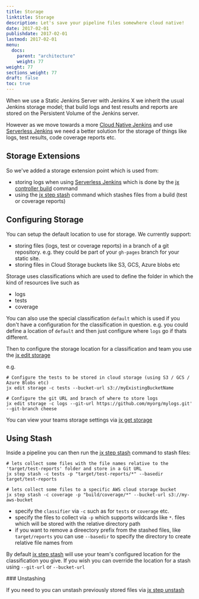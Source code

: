 ```yaml
---
title: Storage
linktitle: Storage
description: Let's save your pipeline files somewhere cloud native!
date: 2017-02-01
publishdate: 2017-02-01
lastmod: 2017-02-01
menu:
  docs:
    parent: "architecture"
    weight: 77
weight: 77
sections_weight: 77
draft: false
toc: true
---
```


When we use a Static Jenkins Server with Jenkins X we inherit the usual Jenkins storage model; that build logs and test results and reports are stored on the Persistent Volume of the Jenkins server.

However as we move towards a more [Cloud Native Jenkins](/news/changes-november-26-2018/) and use [Serverless Jenkins](/news/serverless-jenkins/) we need a better solution for the storage of things like logs, test results, code coverage reports etc.

## Storage Extensions

So we've added a storage extension point which is used from:

* storing logs when using [Serverless Jenkins](/news/serverless-jenkins/) which is done by the [jx controller build](/commands/jx_controller_build/) command
* using the [jx step stash](/commands/jx_step_stash/) command which stashes files from a build (test or coverage reports)


## Configuring Storage

You can setup the default location to use for storage. We currently support: 

* storing files (logs, test or coverage reports) in a branch of a git repository. e.g. they could be part of your `gh-pages` branch for your static site.
* storing files in Cloud Storage buckets like S3, GCS, Azure blobs etc

Storage uses classifications which are used to define the folder in which the kind of resources live such as 

* logs
* tests
* coverage

You can also use the special classification `default` which is used if you don't have a configuration for the classification in question. e.g. you could define a location of `default` and then just configure where `logs` go if thats different.

Then to configure the storage location for a classification and team you use the [jx edit storage](/commands/jx_edit_storage/)

e.g.

```shell 
# Configure the tests to be stored in cloud storage (using S3 / GCS / Azure Blobs etc)
jx edit storage -c tests --bucket-url s3://myExistingBucketName
  
# Configure the git URL and branch of where to store logs
jx edit storage -c logs --git-url https://github.com/myorg/mylogs.git' --git-branch cheese
```

You can view your teams storage settings via [jx get storage](/commands/jx_get_storage/)
   

## Using Stash

Inside a pipeline you can then run the [jx step stash](/commands/jx_step_stash/) command to stash files:

```shell 
# lets collect some files with the file names relative to the 'target/test-reports' folder and store in a Git URL
jx step stash -c tests -p "target/test-reports/*" --basedir target/test-reports 

# lets collect some files to a specific AWS cloud storage bucket
jx step stash -c coverage -p "build/coverage/*" --bucket-url s3://my-aws-bucket
```

* specify the `classifier` via `-c` such as for `tests` or `coverage` etc. 
* specify the files to collect via `-p` which supports wildcards like `*`. files which will be stored with the relative directory path
* if you want to remove a direectory prefix from the stashed files, like `target/reports` you can use `--basedir` to specify the directory to create relative file names from

By default [jx step stash](/commands/jx_step_stash/) will use your team's configured location for the classification you give. If you wish you can override the location for a stash using `--git-url` or `--bucket-url`

### Unstashing

If you need to you can unstash previously stored files via [jx step unstash](/commands/jx_step_unstash/)
   
